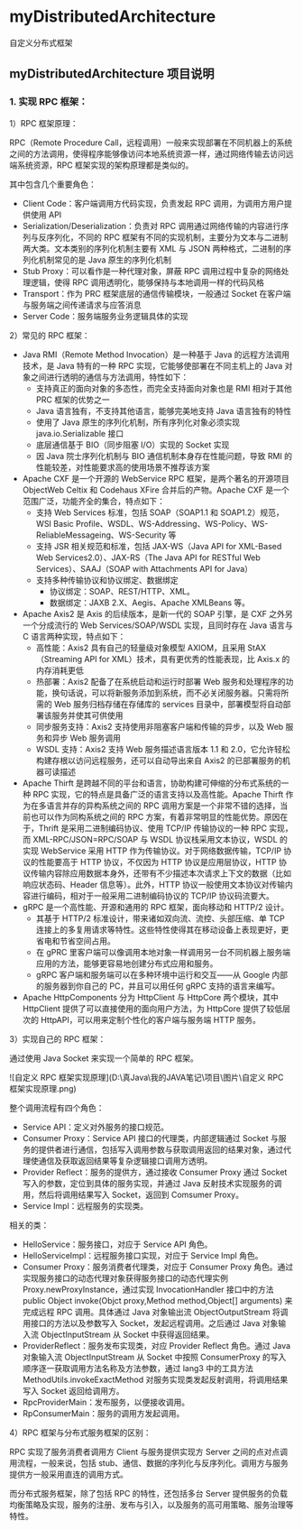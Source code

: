 # myDistributedArchitecture
自定义分布式框架

## myDistributedArchitecture 项目说明

### 1. 实现 RPC 框架：

1）RPC 框架原理：

RPC（Remote Procedure Call，远程调用）一般来实现部署在不同机器上的系统之间的方法调用，使得程序能够像访问本地系统资源一样，通过网络传输去访问远端系统资源，RPC 框架实现的架构原理都是类似的。

其中包含几个重要角色：

- Client Code：客户端调用方代码实现，负责发起 RPC 调用，为调用方用户提供使用 API
- Serialization/Deserialization：负责对 RPC 调用通过网络传输的内容进行序列与反序列化，不同的 RPC 框架有不同的实现机制，主要分为文本与二进制两大类。文本类别的序列化机制主要有 XML 与 JSON 两种格式，二进制的序列化机制常见的是 Java 原生的序列化机制
- Stub Proxy：可以看作是一种代理对象，屏蔽 RPC 调用过程中复杂的网络处理逻辑，使得 RPC 调用透明化，能够保持与本地调用一样的代码风格
- Transport：作为 PRC 框架底层的通信传输模块，一般通过 Socket 在客户端与服务端之间传递请求与应答消息
- Server Code：服务端服务业务逻辑具体的实现

2）常见的 RPC 框架：

- Java RMI（Remote Method Invocation）是一种基于 Java 的远程方法调用技术，是 Java 特有的一种 RPC 实现，它能够使部署在不同主机上的 Java 对象之间进行透明的通信与方法调用，特性如下：
  - 支持真正的面向对象的多态性，而完全支持面向对象也是 RMI 相对于其他 PRC 框架的优势之一
  - Java 语言独有，不支持其他语言，能够完美地支持 Java 语言独有的特性
  - 使用了 Java 原生的序列化机制，所有序列化对象必须实现 java.io.Serializable 接口
  - 底层通信基于 BIO（同步阻塞 I/O）实现的 Socket 实现
  - 因 Java 院士序列化机制与 BIO 通信机制本身存在性能问题，导致 RMI 的性能较差，对性能要求高的使用场景不推荐该方案
- Apache CXF 是一个开源的 WebService RPC 框架，是两个著名的开源项目 ObjectWeb Celtix 和 Codehaus XFire 合并后的产物。Apache CXF 是一个范围广泛，功能齐全的集合，特点如下：
  - 支持 Web Services 标准，包括 SOAP（SOAP1.1 和 SOAP1.2）规范，WSI Basic Profile、WSDL、WS-Addressing、WS-Policy、WS-ReliableMessageing、WS-Security 等
  - 支持 JSR 相关规范和标准，包括 JAX-WS（Java API for XML-Based Web Services2.0）、JAX-RS（The Java API for RESTful Web Services）、SAAJ（SOAP with Attachments API for Java）
  - 支持多种传输协议和协议绑定、数据绑定
    - 协议绑定：SOAP、REST/HTTP、XML。
    - 数据绑定：JAXB 2.X、Aegis、Apache XMLBeans 等。
- Apache Axis2 是 Axis 的后续版本，是新一代的 SOAP 引擎，是 CXF 之外另一个分成流行的 Web Services/SOAP/WSDL 实现，且同时存在 Java 语言与 C 语言两种实现，特点如下：
  - 高性能：Axis2 具有自己的轻量级对象模型 AXIOM，且采用 StAX（Streaming API for XML）技术，具有更优秀的性能表现，比 Axis.x 的内存消耗更低
  - 热部署：Axis2 配备了在系统启动和运行时部署 Web 服务和处理程序的功能，换句话说，可以将新服务添加到系统，而不必关闭服务器。只需将所需的 Web 服务归档存储在存储库的 services 目录中，部署模型将自动部署该服务并使其可供使用
  - 同步服务支持：Axis2 支持使用非阻塞客户端和传输的异步，以及 Web 服务和异步 Web 服务调用
  - WSDL 支持：Axis2 支持 Web 服务描述语言版本 1.1 和 2.0，它允许轻松构建存根以访问远程服务，还可以自动导出来自 Axis2 的已部署服务的机器可读描述
- Apache Thirft 是跨越不同的平台和语言，协助构建可伸缩的分布式系统的一种 RPC 实现，它的特点是具备广泛的语言支持以及高性能。Apache Thirft 作为在多语言并存的异构系统之间的 RPC 调用方案是一个非常不错的选择，当前也可以作为同构系统之间的 RPC 方案，有着非常明显的性能优势。原因在于，Thrift 是采用二进制编码协议、使用 TCP/IP 传输协议的一种 RPC 实现，而 XML-RPC/JSON=RPC/SOAP 与 WSDL 协议栈采用文本协议，WSDL 的实现 WebService 采用 HTTP 作为传输协议。对于网络数据传输，TCP/IP 协议的性能要高于 HTTP 协议，不仅因为 HTTP 协议是应用层协议，HTTP 协议传输内容除应用数据本身外，还带有不少描述本次请求上下文的数据（比如响应状态码、Header 信息等）。此外，HTTP 协议一般使用文本协议对传输内容进行编码，相对于一般采用二进制编码协议的 TCP/IP 协议码流要大。
- gRPC 是一个高性能、开源和通用的 RPC 框架，面向移动和 HTTP/2 设计。
  - 其基于 HTTP/2 标准设计，带来诸如双向流、流控、头部压缩、单 TCP 连接上的多复用请求等特性。这些特性使得其在移动设备上表现更好，更省电和节省空间占用。
  - 在 gPRC 里客户端可以像调用本地对象一样调用另一台不同机器上服务端应用的方法，能够更容易地创建分布式应用和服务。
  - gRPC 客户端和服务端可以在多种环境中运行和交互——从 Google 内部的服务器到你自己的 PC，并且可以用任何 gRPC 支持的语言来编写。
- Apache HttpComponents 分为 HttpClient 与 HttpCore 两个模块，其中 HttpClient 提供了可以直接使用的面向用户方法，为 HttpCore 提供了较低层次的 HttpAPI，可以用来定制个性化的客户端与服务端 HTTP 服务。

3）实现自己的 RPC 框架：

通过使用 Java Socket 来实现一个简单的 RPC 框架。

![自定义 RPC 框架实现原理](D:\真Java\我的JAVA笔记\项目\图片\自定义 RPC 框架实现原理.png)

整个调用流程有四个角色：

- Service API：定义对外服务的接口规范。
- Consumer Proxy：Service API 接口的代理类，内部逻辑通过 Socket 与服务的提供者进行通信，包括写入调用参数与获取调用返回的结果对象，通过代理使通信及获取返回结果等复杂逻辑接口调用方透明。
- Provider Reflect：服务的提供方，通过接收 Consumer Proxy 通过 Socket 写入的参数，定位到具体的服务实现，并通过 Java 反射技术实现服务的调用，然后将调用结果写入 Socket，返回到 Comsumer Proxy。
- Service Impl：远程服务的实现类。

相关的类：

- HelloService：服务接口，对应于 Service API 角色。
- HelloServiceImpl：远程服务接口实现，对应于 Service Impl 角色。
- Consumer Proxy：服务消费者代理类，对应于 Consumer Proxy 角色。通过实现服务接口的动态代理对象获得服务接口的动态代理实例 Proxy.newProxyInstance，通过实现 InvocationHandler 接口中的方法 public Object invoke(Objct proxy,Method method,Object[] arguments) 来完成远程 RPC 调用。具体通过 Java 对象输出流 ObjectOutputStream 将调用接口的方法以及参数写入 Socket，发起远程调用。之后通过 Java 对象输入流 ObjectInputStream 从 Socket 中获得返回结果。
- ProviderReflect：服务发布实现类，对应 Provider Reflect 角色。通过 Java 对象输入流 ObjectInputStream 从 Socket 中按照 ConsumerProxy 的写入顺序逐一获取调用方法名称及方法参数，通过 lang3 中的工具方法 MethodUtils.invokeExactMethod 对服务实现类发起反射调用，将调用结果写入 Socket 返回给调用方。
- RpcProviderMain：发布服务，以便接收调用。
- RpConsumerMain：服务的调用方发起调用。

4）RPC 框架与分布式服务框架的区别：

RPC 实现了服务消费者调用方 Client 与服务提供实现方 Server 之间的点对点调用流程，一般来说，包括 stub、通信、数据的序列化与反序列化。调用方与服务提供方一般采用直连的调用方式。

而分布式服务框架，除了包括 RPC 的特性，还包括多台 Server 提供服务的负载均衡策略及实现，服务的注册、发布与引入，以及服务的高可用策略、服务治理等特性。

